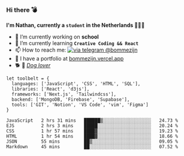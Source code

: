 ### Hi there 💣

**I'm Nathan, currently a `student` in the Netherlands 👨🏻‍🎓**
- 🔭 I’m currently working on **school**
- 🌱 I’m currently learning **`Creative Coding && React`**
- 📫 How to reach me: [![via telegram @bommezijn](https://shields.io/badge/@bommezijn-blue?logo=telegram&style=flat&color=21202F&labelColor=21202F)](https://t.me/bommezijn)
- 💼 I have a portfolio at [bommezijn.vercel.app](bommezijn.vercel.app)
- 🐕 📸  *[Dog lover](https://cln.sh/mvm25T)*
```JS
let toolbelt = {
  languages: ['JavaScript', 'CSS', 'HTML', 'SQL'],
  libraries: ['React', 'd3js'],
  frameworks: ['Next.js', 'Tailwindcss'],
  backend: ['MongoDB, 'Firebase', 'Supabase'],
  tools: ['GIT', 'Notion', 'VS Code', 'vim', 'Figma']
} 

```

<!--START_SECTION:waka-->

```text
JavaScript   2 hrs 31 mins   ██████▒░░░░░░░░░░░░░░░░░░   24.73 %
EJS          2 hrs 3 mins    █████░░░░░░░░░░░░░░░░░░░░   20.24 %
CSS          1 hr 57 mins    ████▓░░░░░░░░░░░░░░░░░░░░   19.23 %
HTML         1 hr 54 mins    ████▓░░░░░░░░░░░░░░░░░░░░   18.66 %
JSON         55 mins         ██▒░░░░░░░░░░░░░░░░░░░░░░   09.05 %
Markdown     45 mins         ██░░░░░░░░░░░░░░░░░░░░░░░   07.52 %
```

<!--END_SECTION:waka-->



<!--
**bommezijn/bommezijn** is a ✨ _special_ ✨ repository because its `README.md` (this file) appears on your GitHub profile.

Here are some ideas to get you started:

- c I’m currently working on ...
- 🌱 I’m currently learning ...
- 👯 I’m looking to collaborate on ...
- 🤔 I’m looking for help with ...
- 💬 Ask me about ...
- 📫 How to reach me: ...
- 😄 Pronouns: ...
- ⚡ Fun fact: ...
-->
